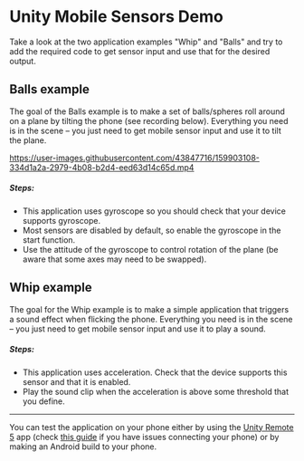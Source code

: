 # Unity Mobile Sensors Demo

Take a look at the two application examples "Whip" and "Balls" and try to add the required code to get sensor input and use that for the desired output.

## Balls example
The goal of the Balls example is to make a set of balls/spheres roll around on a plane by tilting the phone (see recording below). Everything you need is in the scene – you just need to get mobile sensor input and use it to tilt the plane.

https://user-images.githubusercontent.com/43847716/159903108-334d1a2a-2979-4b08-b2d4-eed63d14c65d.mp4

##### Steps:
* This application uses gyroscope so you should check that your device supports gyroscope.
* Most sensors are disabled by default, so enable the gyroscope in the start function.
* Use the attitude of the gyroscope to control rotation of the plane (be aware that some axes may need to be swapped).


## Whip example
The goal for the Whip example is to make a simple application that triggers a sound effect when flicking the phone. Everything you need is in the scene – you just need to get mobile sensor input and use it to play a sound.

##### Steps:
* This application uses acceleration. Check that the device supports this sensor and that it is enabled.
* Play the sound clip when the acceleration is above some threshold that you define.

---

You can test the application on your phone either by using the [Unity Remote 5](https://play.google.com/store/apps/details?id=com.unity3d.mobileremote&hl=en&gl=US) app (check [this guide](https://github.com/malteerasmussen/unity-mobile-sensors-demo/blob/main/Mobile%20Sensor%20Demo/Assets/Connect%20Android%20phone%20guide.txt) if you have issues connecting your phone) or by making an Android build to your phone.
